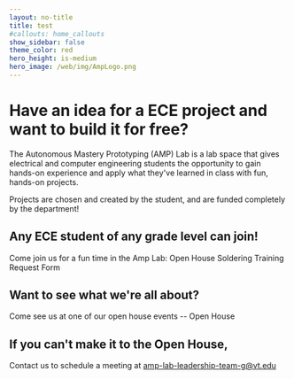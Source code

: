 ```yaml
---
layout: no-title
title: test
#callouts: home_callouts
show_sidebar: false
theme_color: red
hero_height: is-medium
hero_image: /web/img/AmpLogo.png
---
```


# Have an idea for a ECE project and want to build it for free?

The Autonomous Mastery Prototyping (AMP) Lab is a lab space that gives electrical and computer engineering students the opportunity to gain hands-on experience and apply what they've learned in class with fun, hands-on projects. 

Projects are chosen and created by the student, and are funded completely by the department! 

## Any ECE student of any grade level can join!

Come join us for a fun time in the Amp Lab:
Open House
Soldering Training Request Form


## Want to see what we're all about? 

Come see us at one of our open house events -- Open House

## If you can't make it to the Open House,

Contact us to schedule a meeting at amp-lab-leadership-team-g@vt.edu 